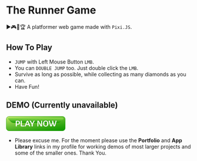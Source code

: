 # The Runner Game
▶️🎮💎🏆 A platformer web game made with `Pixi.JS`. 

## How To Play
- `JUMP` with Left Mouse Button `LMB`.
- You can `DOUBLE JUMP` too. Just double click the `LMB`.
- Survive as long as possible, while collecting as many diamonds as you can.
- Have Fun!

## DEMO (Currently unavailable)
<a href="http://pixi-runner.free.nf/" target="_blank"><img src="https://github.com/mirokrastanov/Software-Engineering-SoftUni/blob/main/miscellaneous/play-now-btn.png?raw=true" height="40px" /></a>
- Please excuse me. For the moment please use the **Portfolio** and **App Library** links in my profile for working demos of most larger projects and some of the smaller ones. Thank You.


